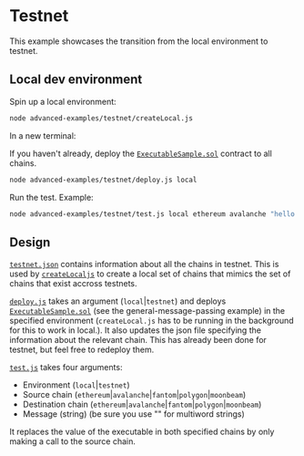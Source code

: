 # Testnet

This example showcases the transition from the local environment to testnet.

## Local dev environment

Spin up a local environment:

```bash
node advanced-examples/testnet/createLocal.js
```

In a new terminal:

If you haven't already, deploy the [`ExecutableSample.sol`](ExecutableSample.sol) contract to all chains.

```bash
node advanced-examples/testnet/deploy.js local
```

Run the test. Example:

```bash
node advanced-examples/testnet/test.js local ethereum avalanche "hello world"
```

## Design

[`testnet.json`](testnet.json) contains information about all the chains in testnet. This is used by [`createLocaljs`](createLocal.js) to create a local set of chains that mimics the set of chains that exist accross testnets.

[`deploy.js`](deploy.js) takes an argument (`local`|`testnet`) and deploys [`ExecutableSample.sol`](ExecutableSample.sol) (see the general-message-passing example) in the specified environment (`createLocal.js` has to be running in the background for this to work in local.). It also updates the json file specifying the information about the relevant chain. This has already been done for testnet, but feel free to redeploy them.

[`test.js`](test.js) takes four arguments:

- Environment (`local`|`testnet`)
- Source chain (`ethereum`|`avalanche`|`fantom`|`polygon`|`moonbeam`)
- Destination chain (`ethereum`|`avalanche`|`fantom`|`polygon`|`moonbeam`)
- Message (string) (be sure you use "" for multiword strings)

It replaces the value of the executable in both specified chains by only making a call to the source chain.

